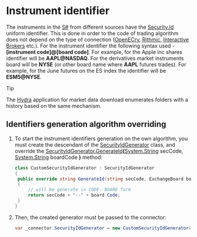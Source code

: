 # Instrument identifier

The instruments in the [S\#](../../api.md) from different sources have the [Security.Id](xref:StockSharp.BusinessEntities.Security.Id) uniform identifier. This is done in order to the code of trading algorithm does not depend on the type of connection ([OpenECry](../connectors/stock_market/openecry.md), [Rithmic](../connectors/stock_market/rithmic.md), [Interactive Brokers](../connectors/stock_market/interactive_brokers.md) etc.). For the instrument identifier the following syntax used \- **\[instrument code\]@\[board code\]**. For example, for the Apple inc shares identifier will be **AAPL@NASDAQ**. For the derivatives market instruments board will be **NYSE** (or other board name where **AAPL** futures trades). For example, for the June futures on the ES index the identifier will be **ESM5@NYSE**. 

> [!TIP]
> The [Hydra](../../hydra.md) application for market data download enumerates folders with a history based on the same mechanism. 

## Identifiers generation algorithm overriding

1. To start the instrument identifiers generation on the own algorithm, you must create the descendant of the [SecurityIdGenerator](xref:StockSharp.Messages.SecurityIdGenerator) class, and override the [SecurityIdGenerator.GenerateId](xref:StockSharp.Messages.SecurityIdGenerator.GenerateId(System.String,System.String))**(**[System.String](xref:System.String) secCode, [System.String](xref:System.String) boardCode **)** method: 

   ```cs
   class CustomSecurityIdGenerator : SecurityIdGenerator
   {
   	public override string GenerateId(string secCode, ExchangeBoard board)
   	{
   		// will be generate in CODE--BOARD form
   		return secCode + "--" + board.Code;
   	}
   }
   ```
2. Then, the created generator must be passed to the connector: 

   ```cs
   var _connector.SecurityIdGenerator = new CustomSecurityIdGenerator();
   ```
